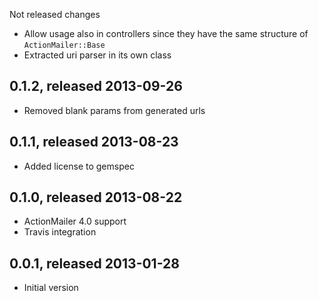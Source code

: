 Not released changes

* Allow usage also in controllers since they have the same structure of `ActionMailer::Base`
* Extracted uri parser in its own class

## 0.1.2, released 2013-09-26

* Removed blank params from generated urls

## 0.1.1, released 2013-08-23

* Added license to gemspec

## 0.1.0, released 2013-08-22

* ActionMailer 4.0 support
* Travis integration

## 0.0.1, released 2013-01-28

* Initial version